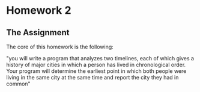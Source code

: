 # Homework 2

## The Assignment

The core of this homework is the following: 

"you will write a program that analyzes two timelines, each of which
gives a history of major cities in which a person has lived in chronological order.  Your program
will determine the earliest point in which both people were living in the same city at the same
time and report the city they had in common"
